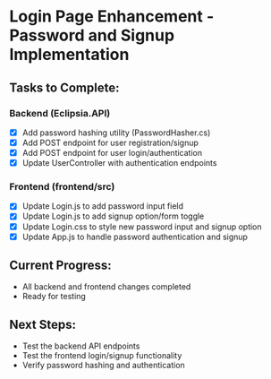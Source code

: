 # Login Page Enhancement - Password and Signup Implementation

## Tasks to Complete:

### Backend (Eclipsia.API)
- [x] Add password hashing utility (PasswordHasher.cs)
- [x] Add POST endpoint for user registration/signup
- [x] Add POST endpoint for user login/authentication
- [x] Update UserController with authentication endpoints

### Frontend (frontend/src)
- [x] Update Login.js to add password input field
- [x] Update Login.js to add signup option/form toggle
- [x] Update Login.css to style new password input and signup option
- [x] Update App.js to handle password authentication and signup

## Current Progress:
- All backend and frontend changes completed
- Ready for testing

## Next Steps:
- Test the backend API endpoints
- Test the frontend login/signup functionality
- Verify password hashing and authentication
